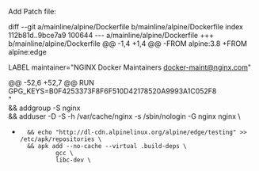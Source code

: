 Add Patch file:



diff --git a/mainline/alpine/Dockerfile b/mainline/alpine/Dockerfile
index 112b81d..9bce7a9 100644
--- a/mainline/alpine/Dockerfile
+++ b/mainline/alpine/Dockerfile
@@ -1,4 +1,4 @@
-FROM alpine:3.8
+FROM alpine:edge
 
 LABEL maintainer="NGINX Docker Maintainers <docker-maint@nginx.com>"
 
@@ -52,6 +52,7 @@ RUN GPG_KEYS=B0F4253373F8F6F510D42178520A9993A1C052F8 \
        " \
        && addgroup -S nginx \
        && adduser -D -S -h /var/cache/nginx -s /sbin/nologin -G nginx nginx \
+       && echo "http://dl-cdn.alpinelinux.org/alpine/edge/testing" >> /etc/apk/repositories \
        && apk add --no-cache --virtual .build-deps \
                gcc \
                libc-dev \